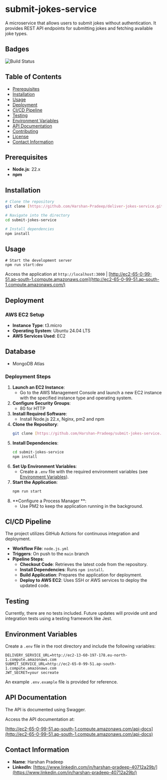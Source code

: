# submit-jokes-service
A microservice that allows users to submit jokes without authentication. It provides REST API endpoints for submitting jokes and fetching available joke types.


## Badges

![Build Status](https://github.com/Harshan-Pradeep/submit-jokes-service/actions/workflows/node.js.yml/badge.svg?branch=main)


## Table of Contents

- [Prerequisites](#prerequisites)
- [Installation](#installation)
- [Usage](#usage)
- [Deployment](#deployment)
- [CI/CD Pipeline](#cicd-pipeline)
- [Testing](#testing)
- [Environment Variables](#environment-variables)
- [API Documentation](#api-documentation)
- [Contributing](#contributing)
- [License](#license)
- [Contact Information](#contact-information)

## Prerequisites

- **Node.js**: 22.x
- **npm**

## Installation

```bash
# Clone the repository
git clone [https://github.com/Harshan-Pradeep/deliver-jokes-service.git](https://github.com/Harshan-Pradeep/submit-jokes-service.git)

# Navigate into the directory
cd submit-jokes-service

# Install dependencies
npm install
```

## Usage

```
# Start the development server
npm run start:dev
```
Access the application at `http://localhost:3000` | [http://ec2-65-0-99-51.ap-south-1.compute.amazonaws.com](http://ec2-65-0-99-51.ap-south-1.compute.amazonaws.com/)

## Deployment

### AWS EC2 Setup

- **Instance Type**: t3.micro
- **Operating System**: Ubuntu 24.04 LTS
- **AWS Services Used**: EC2

## Database
- MongoDB Atlas

### Deployment Steps

1. **Launch an EC2 Instance**:
   - Go to the AWS Management Console and launch a new EC2 instance with the specified instance type and operating system.
2. **Configure Security Groups**:
   - 80 for HTTP
3. **Install Required Software**:
   - Install Node.js 22.x, Nginx, pm2 and npm
4. **Clone the Repository**:
   ```bash
   git clone [https://github.com/Harshan-Pradeep/submit-jokes-service.git](https://github.com/Harshan-Pradeep/submit-jokes-service.git)
   ```
5. **Install Dependencies**:
   ```bash
   cd submit-jokes-service
   npm install
   ```
6. **Set Up Environment Variables**:
   - Create a `.env` file with the required environment variables (see [Environment Variables](#environment-variables)).
7. **Start the Application**:
   ```bash
   npm run start
   ```
9. **Configure a Process Manager **:
   - Use PM2 to keep the application running in the background.

## CI/CD Pipeline

The project utilizes GitHub Actions for continuous integration and deployment.

- **Workflow File**: `node.js.yml`
- **Triggers**: On push to the `main` branch
- **Pipeline Steps**:
  - **Checkout Code**: Retrieves the latest code from the repository.
  - **Install Dependencies**: Runs `npm install`.
  - **Build Application**: Prepares the application for deployment.
  - **Deploy to AWS EC2**: Uses SSH or AWS services to deploy the updated code.

## Testing

Currently, there are no tests included. Future updates will provide unit and integration tests using a testing framework like Jest.

## Environment Variables

Create a `.env` file in the root directory and include the following variables:

```env
DELIVERY_SERVICE_URL=http://ec2-13-60-197-178.eu-north-1.compute.amazonaws.com
SUBMIT_SERVICE_URL=http://ec2-65-0-99-51.ap-south-1.compute.amazonaws.com
JWT_SECRET=your secreate
```

An example `.env.example` file is provided for reference.

## API Documentation

The API is documented using Swagger.

Access the API documentation at:

[http://ec2-65-0-99-51.ap-south-1.compute.amazonaws.com/api-docs](http://ec2-65-0-99-51.ap-south-1.compute.amazonaws.com/api-docs)

## Contact Information

- **Name**: Harshan Pradeep
- **LinkedIn**: [https://www.linkedin.com/in/harshan-pradeep-40712a29b/](https://www.linkedin.com/in/harshan-pradeep-40712a29b/)
